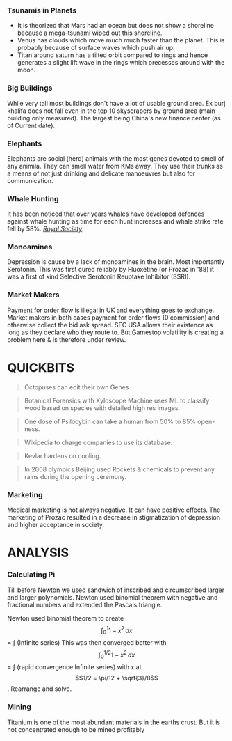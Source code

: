 ### Tsunamis in Planets
- It is theorized that Mars had an ocean but does not show a shoreline because a mega-tsunami wiped out this shoreline.
- Venus has clouds which move much much faster than the planet. This is probably because of surface waves which push air up.
- Titan around saturn has a tilted orbit compared to rings and hence generates a slight lift wave in the rings which precesses around with the moon.

### Big Buildings
While very tall most buildings don't have a lot of usable ground area. Ex burj khalifa does not fall even in the top 10 skyscrapers by ground area (main building only measured). The largest being China's new finance center (as of Current date).

### Elephants
Elephants are social (herd) animals with the most genes devoted to smell of any animila. They can smell water from KMs away. They use their trunks as a means of not just drinking and delicate manoeuvres but also for communication.

### Whale Hunting
It has been noticed that over years whales have developed defences against whale hunting as time for each hunt increases and whale strike rate fell by 58%. [*Royal Society*](https://royalsocietypublishing.org/doi/full/10.1098/rsbl.2021.0030?af=R&)

### Monoamines
Depression is cause by a lack of monoamines in the brain. Most importantly Serotonin. This was first cured reliably by Fluoxetine (or Prozac in '88) it was a first of kind Selective Serotonin Reuptake Inhibitor (SSRI).

### Market Makers
Payment for order flow is illegal in UK and everything goes to exchange. Market makers in both cases payment for order flows (0 commission) and otherwise collect the bid ask spread. SEC USA allows their existence as long as they declare who they route to. But Gamestop volatility is creating a problem here & is therefore under review.

# QUICKBITS
> Octopuses can edit their own Genes

> Botanical Forensics with Xyloscope Machine uses ML to classify wood based on species with detailed high res images.

> One dose of Psilocybin can take a human from 50% to 85% open-ness.

> Wikipedia to charge companies to use its database.

> Kevlar hardens on cooling.

> In 2008 olympics Beijing used Rockets & chemicals to prevent any rains during the opening ceremony.

### Marketing
Medical marketing is not always negative. It can have positive effects. The marketing of Prozac resulted in a decrease in stigmatization of depression and higher acceptance in society.


# ANALYSIS

### Calculating Pi
Till before Newton we used sandwich of inscribed and circumscribed larger and larger polynomials. Newton used binomial theorem with negative and fractional numbers and extended the Pascals triangle.

Newton used binomial theorem to create
$$\int_0^1 1- x^2 \,dx$$ = &#x222B; (Infinite series)
This was then converged better with
$$\int_0^{1/2} 1- x^2 \,dx$$ = &#x222B; (rapid convergence Infinite series) with x at $$1/2 = \pi/12 + \sqrt{3}/8$$. Rearrange and solve.

### Mining
Titanium is one of the most abundant materials in the earths crust. But it is not concentrated enough to be mined profitably